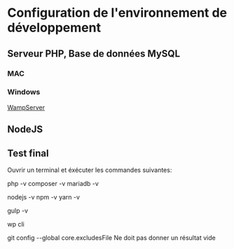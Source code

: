 # Configuration de l'environnement de développement

## Serveur PHP, Base de données MySQL

### MAC



### Windows

[WampServer](https://www.wampserver.com)

## NodeJS


## Test final

Ouvrir un terminal et éxécuter les commandes suivantes:

php -v
composer -v
mariadb -v

nodejs -v
npm -v
yarn -v

gulp -v

wp cli

git config --global core.excludesFile
Ne doit pas donner un résultat vide